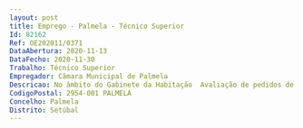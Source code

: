 ```yaml
--- 
layout: post
title: Emprego - Palmela - Técnico Superior
Id: 82162
Ref: OE202011/0371
DataAbertura: 2020-11-13
DataFecho: 2020-11-30
Trabalho: Técnico Superior
Empregador: Câmara Municipal de Palmela
Descricao: No âmbito do Gabinete da Habitação  Avaliação de pedidos de apoio habitacional no âmbito da Estratégia Local de Habitação    Elaboração da Carta Municipal de Habitação    Conceção de respostas habitacionais ou programas de apoio ao acesso à Habitação    Gestão do parque habitacional do município    Acompanhamento e promoção de processos de obras de construção, reabilitação ou conservação, bem como relativos à resolução de problemas que impliquem intervenção na habitação    Preparação de procedimentos conducentes à aquisição de novas habitações a integrar o parque habitacional municipal  obtenção, organização e atualização de informação relativa aos imóveis do parque habitacional municipal (caracterização, documentação, histórico de intervenções, entre outros)    Gestão e instrução de candidaturas a submeter ao Instituto da Habitação e da Reabilitação Urbana – IHRU  no âmbito da Estratégia Local de Habitação.  Exercer funções consultivas, de estudo, planeamento, programação, avaliação e aplicação de métodos e processos de natureza técnica e ou científica de suporte à decisão   Elaborar, com elevada autonomia, pareceres, informações e relatórios técnicos no âmbito da área de atividade submetendo à apreciação superior   Assegurar a representação do serviço e ou organismo em assuntos da sua especialidade, tomando opções de índole técnica, enquadradas por diretivas ou orientações superiores   Conceber projetos e planos de melhoria contínua com impacto positivo na concretização das atribuições e nos resultados do serviço   Auto condução sempre que necessário para a satisfação das necessidades do serviço, desde que devidamente habilitada o para o efeito.
CodigoPostal: 2954-001 PALMELA
Concelho: Palmela
Distrito: Setúbal
--- 
```

